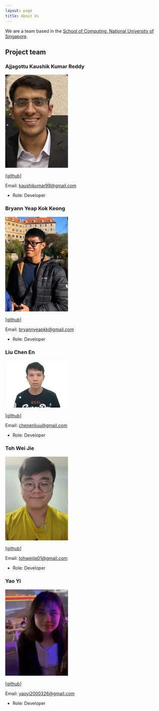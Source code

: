 ```yaml
---
layout: page
title: About Us
---
```


We are a team based in the [School of Computing, National University of Singapore](http://www.comp.nus.edu.sg).

## Project team

### Ajjagottu Kaushik Kumar Reddy

<img src="images/kaushikkrdy.png" width="200px">

[[github](https://github.com/kaushikkrdy)]

Email: kaushikumar99@gmail.com

* Role: Developer

### Bryann Yeap Kok Keong

<img src="images/bryannyeap.png" width="200px">

[[github](https://github.com/BryannYeap)]

Email: bryannyeapkk@gmail.com

* Role: Developer

### Liu Chen En

<img src="images/twothicc.png" width="200px">

[[github](https://github.com/twothicc)]

Email: chenenliuu@gmail.com

* Role: Developer

### Toh Wei Jie

<img src="images/tohweijie01.png" width="200px">

[[github](https://github.com/TohWeiJie01)]

Email: tohweijie01@gmail.com

* Role: Developer

### Yao Yi

<img src="images/pulpy_y.png" width="200px">

[[github](https://github.com/Pulpy-y)]

Email: yaoyi2000326@gmail.com

* Role: Developer
